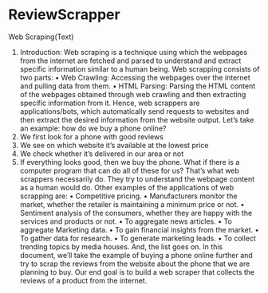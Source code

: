# ReviewScrapper
Web Scraping(Text)
1.	Introduction:
Web scraping is a technique using which the webpages from the internet are fetched and parsed to understand and extract specific information similar to a human being. Web scrapping consists of two parts:
•	Web Crawling: Accessing the webpages over the internet and pulling data from them.
•	HTML Parsing: Parsing the HTML content of the webpages obtained through web crawling and then extracting specific information from it.
Hence, web scrappers are applications/bots, which automatically send requests to websites and then extract the desired information from the website output.
Let’s take an example: 
how do we buy a phone online?
1.	We first look for a phone with good reviews
2.	We see on which website it’s available at the lowest price
3.	We check whether it’s  delivered in our area or not
4.	If everything looks good, then we buy the phone.
What if there is a computer program that can do all of these for us? That’s what web scrappers necessarily do. They try to understand the webpage content as a human would do.
Other examples of the applications of web scrapping are:
•	Competitive pricing.
•	Manufacturers monitor the market, whether the retailer is maintaining a minimum price or not.
•	Sentiment analysis of the consumers, whether they are happy with the services and products or not.
•	To aggregate news articles.
•	To aggregate Marketing data.
•	To gain financial insights from the market.
•	To gather data for research.
•	To generate marketing leads.
•	To collect trending topics by media houses.
And, the list goes on. 
In this document, we’ll take the example of buying a phone online further and try to scrap the reviews from the website about the phone that we are planning to buy.
Our end goal is to build a web scraper that collects the reviews of a product from the internet.
